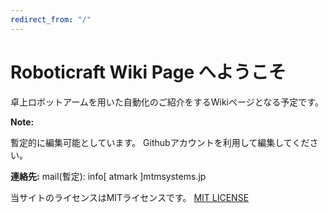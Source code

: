 ```yaml
---
redirect_from: "/"
---
```


# Roboticraft Wiki Page へようこそ

卓上ロボットアームを用いた自動化のご紹介をするWikiページとなる予定です。

**Note:**

暫定的に編集可能としています。
Githubアカウントを利用して編集してください。

**連絡先:**
mail(暫定): info[ atmark ]mtmsystems.jp

当サイトのライセンスはMITライセンスです。
[MIT LICENSE](LICENSE)

